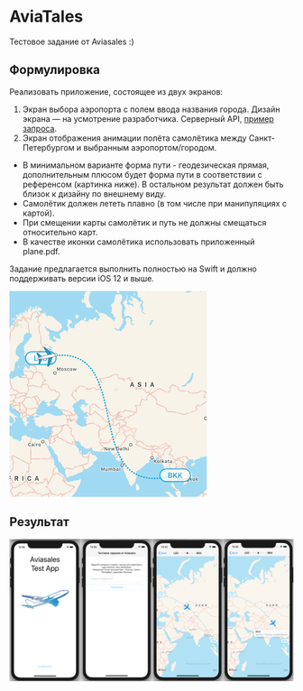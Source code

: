 # AviaTales

Тестовое задание от Aviasales :)

## Формулировка

Реализовать приложение, состоящее из двух экранов:
1) Экран выбора аэропорта с полем ввода названия города.
Дизайн экрана — на усмотрение разработчика.
Серверный API, [пример запроса](http://places.aviasales.ru/places?term=париж&locale=ru).
2) Экран отображения анимации полёта самолётика между Санкт-Петербургом и выбранным аэропортом/городом.
- В минимальном варианте форма пути - геодезическая прямая, дополнительным плюсом будет форма пути в соответствии с референсом (картинка ниже). В остальном результат должен быть близок к дизайну по внешнему виду.
- Самолётик должен лететь плавно (в том числе при манипуляциях с картой).
- При смещении карты самолётик и путь не должны смещаться относительно карт.
- В качестве иконки самолётика использовать приложенный plane.pdf.

Задание предлагается выполнить полностью на Swift и должно поддерживать версии iOS 12 и выше.

![](Images/reference.png)

## Результат

![](Images/demo.png)
